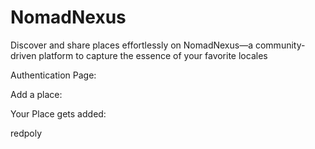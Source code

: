# NomadNexus
Discover and share places effortlessly on NomadNexus—a community-driven platform to capture the essence of your favorite locales


Authentication Page: 


Add a place:


Your Place gets added:

redpoly
